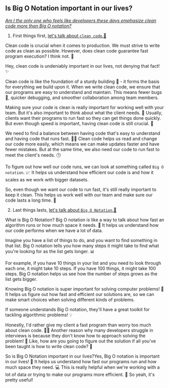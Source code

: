 ## Is Big O Notation important in our lives?

<ins>_Am I the only one who feels like developers these days emphasize clean code more than Big O notation?_</ins>

1. First things first, <ins>let's talk about `clean code`.🌟</ins>

Clean code is crucial when it comes to production. We must strive to write code as clean as possible. However, does clean code guarantee fast program execution? I think not. 🤔

Hey, clean code is undeniably important in our lives, not denying that fact! ✨

Clean code is like the foundation of a sturdy building 🏢 - it forms the basis for everything we build upon it. When we write clean code, we ensure that our programs are easy to understand and maintain. This means fewer bugs 🐛, quicker debugging, and smoother collaboration among team members.

Making sure your code is clean is really important for working well with your team. But it's also important to think about what the client needs. 🤝 Usually, clients want their programs to run fast so they can get things done quickly. But even though speed is important, having clean code is still crucial. 🚀

We need to find a balance between having code that's easy to understand and having code that runs fast. 🧹💨 Clean code helps us read and change our code more easily, which means we can make updates faster and have fewer mistakes. But at the same time, we also need our code to run fast to meet the client's needs. 🕒

To figure out how well our code runs, we can look at something called `Big O notation`. 📈 It helps us understand how efficient our code is and how it scales as we work with bigger datasets.

So, even though we want our code to run fast, it's still really important to keep it clean. This helps us work well with our team and make sure our code lasts a long time. 🌟


2. Last things lasts, <ins>let's talk about `Big O Notation`.🌟</ins>

What is Big O Notation? Big O notation is like a way to talk about how fast an algorithm runs or how much space it needs. 🚀 It helps us understand how our code performs when we have a lot of data.

Imagine you have a list of things to do, and you want to find something in that list. Big O notation tells you how many steps it might take to find what you're looking for as the list gets longer. 📊

For example, if you have 10 things in your list and you need to look through each one, it might take 10 steps. If you have 100 things, it might take 100 steps. Big O notation helps us see how the number of steps grows as the list gets bigger.

Knowing Big O notation is super important for solving computer problems! 🌟 It helps us figure out how fast and efficient our solutions are, so we can make smart choices when solving different kinds of problems.

If someone understands Big O notation, they'll have a great toolkit for tackling algorithmic problems! 💡

Honestly, I'd rather give my client a fast program than worry too much about clean code. 🏃‍♂️ Another reason why many developers struggle in interviews is because they don't know how to approach solving the problem! 🤔 Like, how are you going to figure out the solution if all you've been taught is how to write clean code? 📝

So is Big O Notation important in our lives?Yes, Big O notation is important in our lives! 🌟 It helps us understand how fast our programs run and how much space they need. 💻 This is really helpful when we're working with a lot of data or trying to make our programs more efficient. 🚀 So yeah, it's pretty useful!
